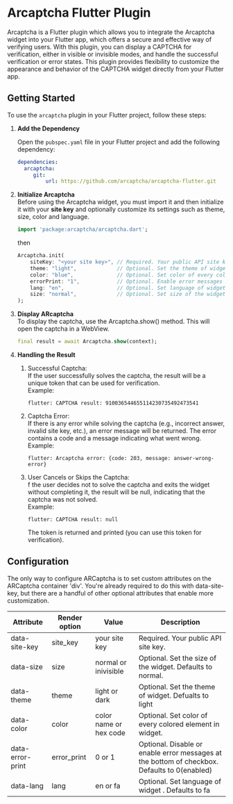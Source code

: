 # Arcaptcha Flutter Plugin

Arcaptcha is a Flutter plugin which allows you to integrate the Arcaptcha widget into your Flutter app, which offers a secure and effective way of verifying users. With this plugin, you can display a CAPTCHA for verification, either in visible or invisible modes, and handle the successful verification or error states. This plugin provides flexibility to customize the appearance and behavior of the CAPTCHA widget directly from your Flutter app.

## Getting Started

To use the `arcaptcha` plugin in your Flutter project, follow these steps:

1. **Add the Dependency**

   Open the `pubspec.yaml` file in your Flutter project and add the following dependency:

   ```yaml
   dependencies:
     arcaptcha:
        git:
            url: https://github.com/arcaptcha/arcaptcha-flutter.git

2. **Initialize Arcaptcha**<br>
    Before using the Arcaptcha widget, you must import it and then initialize it with your **site key** and optionally customize its settings such as theme, size, color and language.

    ```dart
    import 'package:arcaptcha/arcaptcha.dart';
    ```
    then 

    ```dart
    Arcaptcha.init(
        siteKey: "<your site key>", // Required. Your public API site key.
        theme: "light",             // Optional. Set the theme of widget. Defualts to light
        color: "blue",              // Optional. Set color of every colored element in widget.
        errorPrint: "1",            // Optional. Enable error messages at the bottom of the checkbox.
        lang: "en",                 // Optional. Set language of widget . Defaults to fa
        size: "normal",             // Optional. Set size of the widget. Options: 'normal' | 'invisible'. Default is 'normal'.
    );
    ```
3. **Display ARcaptcha**<br>
    To display the captcha, use the Arcaptcha.show() method. This will open the captcha in a WebView.
    ```dart 
    final result = await Arcaptcha.show(context);
    ```
4. **Handling the Result**<br>
    1. Successful Captcha: <br>
    If the user successfully solves the captcha, the result will be a unique token that can be used for verification.<br>
    Example:
        ```plaintext
        flutter: CAPTCHA result: 910036544655114230735492473541
        ```

    2. Captcha Error: <br>
    If there is any error while solving the captcha (e.g., incorrect answer, invalid site key, etc.), an error message will be returned. The error contains a code and a message indicating what went wrong.<br>
    Example:
        ```plaintext
        flutter: Arcaptcha error: {code: 203, message: answer-wrong-error}
        ```

    3. User Cancels or Skips the Captcha: <br>
    f the user decides not to solve the captcha and exits the widget without completing it, the result will be null, indicating that the captcha was not solved.<br>
    Example:
        ```plaintext
        flutter: CAPTCHA result: null
        ```
        The token is returned and printed (you can use this token for verification).



## Configuration
The only way to configure ARCaptcha is to set custom attributes on the ARCaptcha container 'div'. You're already required to do this with data-site-key, but there are a handful of other optional attributes that enable more customization.<br>

| Attribute    | Render option | Value | Description |
| ------------ | ------------- | ----- | ----------- |
| data-site-key | site_key | your site key | Required. Your public API site key. |
| data-size | size	 | normal or inivisible | Optional. Set the size of the widget. Defaults to normal. |
| data-theme | theme | light or dark | Optional. Set the theme of widget. Defualts to light |
| data-color | color | color name or hex code | Optional. Set color of every colored element in widget. |
| data-error-print | error_print | 0 or 1 | Optional. Disable or enable error messages at the bottom of checkbox. Defaults to 0(enabled) |
| data-lang | lang | en or fa | Optional. Set language of widget . Defaults to fa |

